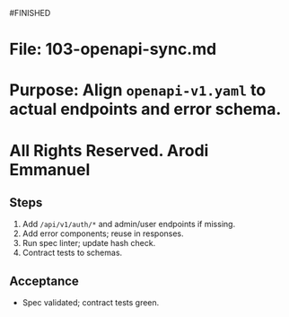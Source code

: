 #FINISHED

# File: 103-openapi-sync.md

# Purpose: Align `openapi-v1.yaml` to actual endpoints and error schema.

# All Rights Reserved. Arodi Emmanuel

## Steps

1. Add `/api/v1/auth/*` and admin/user endpoints if missing.
2. Add error components; reuse in responses.
3. Run spec linter; update hash check.
4. Contract tests to schemas.

## Acceptance

- Spec validated; contract tests green.
